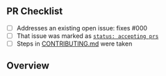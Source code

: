 <!-- 👋 Hi, thanks for sending a PR to name-gen! 💖.
Please fill out all fields below and make sure each item is true and [x] checked.
Otherwise we may not be able to review your PR. -->

## PR Checklist

- [ ] Addresses an existing open issue: fixes #000
- [ ] That issue was marked as [`status: accepting prs`](https://github.com/FarazPatankar/name-gen/issues?q=is%3Aopen+is%3Aissue+label%3A%22status%3A+accepting+prs%22)
- [ ] Steps in [CONTRIBUTING.md](https://github.com/FarazPatankar/name-gen/blob/main/.github/CONTRIBUTING.md) were taken

## Overview

<!-- Description of what is changed and how the code change does that. -->
